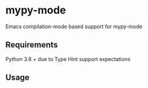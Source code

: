# mypy-mode
Emacs compilation-mode based support for mypy-mode

## Requirements

Python 3.6 + due to Type Hint support expectations


## Usage


<!-- -----{install}-----<!--

M-x mypy-install  or pip install mypy

Add this to your init file:
(require 'sdev-mypy)

<!-- -------{Use}-------<!--

M-x sdev/py-type-check



